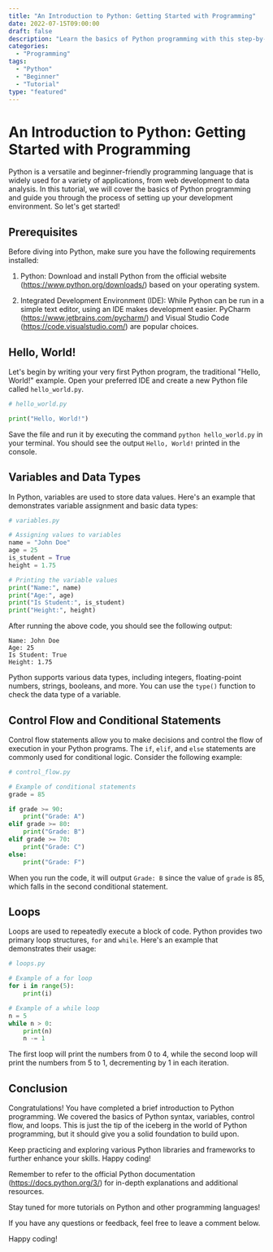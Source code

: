 ```yaml
---
title: "An Introduction to Python: Getting Started with Programming"
date: 2022-07-15T09:00:00
draft: false
description: "Learn the basics of Python programming with this step-by-step tutorial."
categories:
  - "Programming"
tags:
  - "Python"
  - "Beginner"
  - "Tutorial"
type: "featured"
---
```


# An Introduction to Python: Getting Started with Programming

Python is a versatile and beginner-friendly programming language that is widely used for a variety of applications, from web development to data analysis. In this tutorial, we will cover the basics of Python programming and guide you through the process of setting up your development environment. So let's get started!

## Prerequisites

Before diving into Python, make sure you have the following requirements installed:

1. Python: Download and install Python from the official website (https://www.python.org/downloads/) based on your operating system.

2. Integrated Development Environment (IDE): While Python can be run in a simple text editor, using an IDE makes development easier. PyCharm (https://www.jetbrains.com/pycharm/) and Visual Studio Code (https://code.visualstudio.com/) are popular choices.

## Hello, World!

Let's begin by writing your very first Python program, the traditional "Hello, World!" example. Open your preferred IDE and create a new Python file called `hello_world.py`.

```python
# hello_world.py

print("Hello, World!")
```

Save the file and run it by executing the command `python hello_world.py` in your terminal. You should see the output `Hello, World!` printed in the console.

## Variables and Data Types

In Python, variables are used to store data values. Here's an example that demonstrates variable assignment and basic data types:

```python
# variables.py

# Assigning values to variables
name = "John Doe"
age = 25
is_student = True
height = 1.75

# Printing the variable values
print("Name:", name)
print("Age:", age)
print("Is Student:", is_student)
print("Height:", height)
```

After running the above code, you should see the following output:

```
Name: John Doe
Age: 25
Is Student: True
Height: 1.75
```

Python supports various data types, including integers, floating-point numbers, strings, booleans, and more. You can use the `type()` function to check the data type of a variable.

## Control Flow and Conditional Statements

Control flow statements allow you to make decisions and control the flow of execution in your Python programs. The `if`, `elif`, and `else` statements are commonly used for conditional logic. Consider the following example:

```python
# control_flow.py

# Example of conditional statements
grade = 85

if grade >= 90:
    print("Grade: A")
elif grade >= 80:
    print("Grade: B")
elif grade >= 70:
    print("Grade: C")
else:
    print("Grade: F")
```

When you run the code, it will output `Grade: B` since the value of `grade` is 85, which falls in the second conditional statement.

## Loops

Loops are used to repeatedly execute a block of code. Python provides two primary loop structures, `for` and `while`. Here's an example that demonstrates their usage:

```python
# loops.py

# Example of a for loop
for i in range(5):
    print(i)

# Example of a while loop
n = 5
while n > 0:
    print(n)
    n -= 1
```

The first loop will print the numbers from 0 to 4, while the second loop will print the numbers from 5 to 1, decrementing by 1 in each iteration.

## Conclusion

Congratulations! You have completed a brief introduction to Python programming. We covered the basics of Python syntax, variables, control flow, and loops. This is just the tip of the iceberg in the world of Python programming, but it should give you a solid foundation to build upon.

Keep practicing and exploring various Python libraries and frameworks to further enhance your skills. Happy coding!

Remember to refer to the official Python documentation (https://docs.python.org/3/) for in-depth explanations and additional resources.

Stay tuned for more tutorials on Python and other programming languages!

If you have any questions or feedback, feel free to leave a comment below.

Happy coding!


